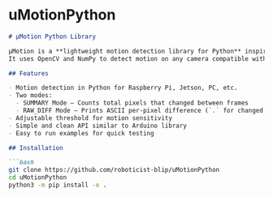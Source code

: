 # uMotionPython

```markdown
# μMotion Python Library

μMotion is a **lightweight motion detection library for Python** inspired by the Arduino μMotion library.  
It uses OpenCV and NumPy to detect motion on any camera compatible with OpenCV.

## Features

- Motion detection in Python for Raspberry Pi, Jetson, PC, etc.
- Two modes:
  - SUMMARY Mode – Counts total pixels that changed between frames
  - RAW_DIFF Mode – Prints ASCII per-pixel difference (`.` for changed, space for unchanged)
- Adjustable threshold for motion sensitivity
- Simple and clean API similar to Arduino library
- Easy to run examples for quick testing

## Installation

```bash
git clone https://github.com/roboticist-blip/uMotionPython
cd uMotionPython
python3 -m pip install -e .
